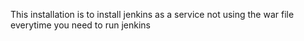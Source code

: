 This installation is to install jenkins as a service not using the war file everytime you need to run jenkins
